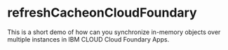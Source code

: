 # refreshCacheonCloudFoundary
This is a short demo of how can you synchronize in-memory objects over multiple instances in IBM CLOUD Cloud Foundary Apps.
